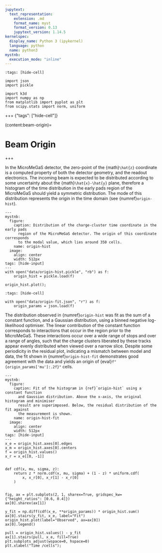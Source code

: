 ```yaml
---
jupytext:
  text_representation:
    extension: .md
    format_name: myst
    format_version: 0.13
    jupytext_version: 1.14.5
kernelspec:
  display_name: Python 3 (ipykernel)
  language: python
  name: python3
mystnb:
  execution_mode: "inline"
---
```


```{code-cell}
:tags: [hide-cell]

import json
import pickle

import k3d
import numpy as np
from matplotlib import pyplot as plt
from scipy.stats import norm, uniform
```

+++ {"tags": ["hide-cell"]}

(content:beam-origin)=
# Beam Origin

+++

In the MicroMeGaS detector, the zero-point of the {math}`\hat{z}` coordinate is a computed property of both the detector geometry, and the readout electronics. The incoming beam is expected to be distributed according to some uncertainty about the {math}`\hat{x}-\hat{y}` plane, therefore a histogram of the time distribution in the early pads region of the MicroMeGaS should yield a symmetric distribution. The mode of this distribution represents the origin in the time domain (see {numref}`origin-hist`).

```{code-cell}
---
mystnb:
  figure:
    caption: Distribution of the charge-cluster time coordinate in the early pads
      region of the MicroMeGaS detector. The origin of this coordinate corresponds
      to the modal value, which lies around 350 cells.
    name: origin-hist
  image:
    align: center
    width: 512px
tags: [hide-input]
---
with open("data/origin-hist.pickle", "rb") as f:
    origin_hist = pickle.load(f)

origin_hist.plot();
```

```{code-cell}
:tags: [hide-cell]

with open("data/origin-fit.json", "r") as f:
    origin_params = json.load(f)
```

The distribution observed in {numref}`origin-hist` was fit as the sum of a constant function, and a Gaussian distribution, using a binned negative log-likelihood optimiser. The linear contribution of the constant function corresponds to interactions that occur in the region prior to the MicroMeGaS. These interactions occur over a wide range of stops and over a range of angles, such that the charge clusters liberated by these tracks appear evenly distributed when viewed over a narrow slice. Despite some periodicity in the residual plot, indicating a mismatch between model and data, the fit shown in {numref}`origin-hist-fit` demonstrates good agreement with the data and yields an origin of {eval}`f"{origin_params['mu']:.2f}"` cells.

```{code-cell}
---
mystnb:
  figure:
    caption: Fit of the histogram in {ref}`origin-hist` using a constant function
      and Gaussian distribution. Above the x-axis, the original histogram and minimiser
      result are superimposed. Below, the residual distribution of the fit against
      the measurement is shown.
    name: origin-hist-fit
  image:
    align: center
    width: 512px
tags: [hide-input]
---
x_e = origin_hist.axes[0].edges
x_m = origin_hist.axes[0].centers
f = origin_hist.values()
x_r = x_e[[0, -1]]


def cdf(x, mu, sigma, z):
    return z * norm.cdf(x, mu, sigma) + (1 - z) * uniform.cdf(
        x, x_r[0], x_r[1] - x_r[0]
    )


fig, ax = plt.subplots(2, 1, sharex=True, gridspec_kw={"height_ratios": [0.6, 0.4]})
ax[0].sharex(ax[1])

y_fit = np.diff(cdf(x_e, **origin_params)) * origin_hist.sum()
ax[0].stairs(y_fit, x_e, label="Fit")
origin_hist.plot(label="Observed", ax=ax[0])
ax[0].legend()

pull = origin_hist.values() - y_fit
ax[1].stairs(pull, x_e, fill=True)
plt.subplots_adjust(wspace=0, hspace=0)
plt.xlabel("Time /cells");
```
